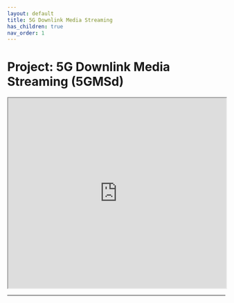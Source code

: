 ```yaml
---
layout: default
title: 5G Downlink Media Streaming
has_children: true
nav_order: 1
---
```


# Project: 5G Downlink Media Streaming (5GMSd)
<iframe width="100%" height="440" src="https://drive.google.com/file/d/105dQMUHnuKxIwn8K7z5rvuPLMU85FQUc/preview"></iframe>

***

